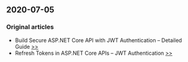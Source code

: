 ## 2020-07-05
### Original articles
- Build Secure ASP.NET Core API with JWT Authentication – Detailed Guide [>>](https://www.codewithmukesh.com/blog/aspnet-core-api-with-jwt-authentication/)
- Refresh Tokens in ASP.NET Core APIs – JWT Authentication [>>](https://www.codewithmukesh.com/blog/refresh-tokens-in-aspnet-core/)